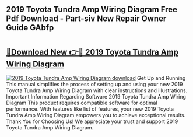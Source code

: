 ## 2019 Toyota Tundra Amp Wiring Diagram Free Pdf Download - Part-siv New Repair Owner Guide GAbfp

# <h2><a href="http://dfkjd12.blite.top/?on=2019+Toyota+Tundra+Amp+Wiring+Diagram">🔗Download New 👉🔴 2019 Toyota Tundra Amp Wiring Diagram</a></h2>

[![2019 Toyota Tundra Amp Wiring Diagram download](https://i.imgur.com/lujVjoI.png)](http://dfkjd12.blite.top/?on=2019+Toyota+Tundra+Amp+Wiring+Diagram)
Get Up and Running This manual simplifies the process of setting up and using your new 2019 Toyota Tundra Amp Wiring Diagram with clear instructions and illustrations. Important Information Regarding Software 2019 Toyota Tundra Amp Wiring Diagram This product requires compatible software for optimal performance. With features like list of features, your new 2019 Toyota Tundra Amp Wiring Diagram empowers you to achieve exceptional results. Thank You for Choosing Us! We appreciate your trust and support 2019 Toyota Tundra Amp Wiring Diagram.
